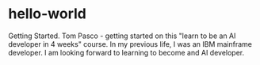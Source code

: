 # hello-world
Getting Started.
Tom Pasco - getting started on this "learn to be an AI developer in 4 weeks"  course. 
In my previous life, I was an IBM mainframe developer.  I am looking forward to learning to become and AI developer. 
